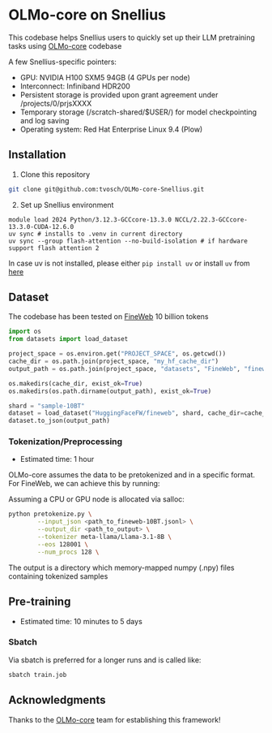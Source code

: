 # OLMo-core on Snellius
This codebase helps Snellius users to quickly set up their LLM pretraining tasks using [OLMo-core](https://github.com/allenai/OLMo-core/tree/main) codebase


A few Snellius-specific pointers:
- GPU: NVIDIA H100 SXM5 94GB (4 GPUs per node)
- Interconnect: Infiniband HDR200
- Persistent storage is provided upon grant agreement under /projects/0/prjsXXXX
- Temporary storage (/scratch-shared/$USER/) for model checkpointing and log saving
- Operating system: Red Hat Enterprise Linux 9.4 (Plow)



## Installation

1. Clone this repository
```bash
git clone git@github.com:tvosch/OLMo-core-Snellius.git
```

2. Set up Snellius environment
```
module load 2024 Python/3.12.3-GCCcore-13.3.0 NCCL/2.22.3-GCCcore-13.3.0-CUDA-12.6.0
uv sync # installs to .venv in current directory
uv sync --group flash-attention --no-build-isolation # if hardware support flash attention 2
```

In case uv is not installed, please either `pip install uv` or install `uv` from [here](https://docs.astral.sh/uv/getting-started/installation/)
## Dataset
The codebase has been tested on [FineWeb](https://huggingface.co/datasets/HuggingFaceFW/fineweb-edu) 10 billion tokens

```python
import os
from datasets import load_dataset

project_space = os.environ.get("PROJECT_SPACE", os.getcwd())
cache_dir = os.path.join(project_space, "my_hf_cache_dir")
output_path = os.path.join(project_space, "datasets", "FineWeb", "fineweb-10BT.jsonl")

os.makedirs(cache_dir, exist_ok=True)
os.makedirs(os.path.dirname(output_path), exist_ok=True)

shard = "sample-10BT"
dataset = load_dataset("HuggingFaceFW/fineweb", shard, cache_dir=cache_dir, split="train")
dataset.to_json(output_path)
```

### Tokenization/Preprocessing
- Estimated time: 1 hour

OLMo-core assumes the data to be pretokenized and in a specific format. For FineWeb, we can achieve this by running:

Assuming a CPU or GPU node is allocated via salloc:
```bash
python pretokenize.py \
        --input_json <path_to_fineweb-10BT.jsonl> \
        --output_dir <path_to_output> \
        --tokenizer meta-llama/Llama-3.1-8B \
        --eos 128001 \
        --num_procs 128 \
```

The output is a directory which memory-mapped numpy (.npy) files containing tokenized samples

## Pre-training
- Estimated time: 10 minutes to 5 days

### Sbatch
Via sbatch is preferred for a longer runs and is called like:
```bash
sbatch train.job
```



## Acknowledgments
Thanks to the [OLMo-core](https://github.com/allenai/OLMo-core/tree/main) team for establishing this framework!
